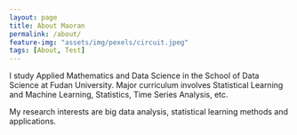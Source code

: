 ```yaml
---
layout: page
title: About Maoran
permalink: /about/
feature-img: "assets/img/pexels/circuit.jpeg"
tags: [About, Test]
---
```


I study Applied Mathematics and Data Science in the School of Data Science at Fudan University. Major curriculum involves Statistical Learning and Machine Learning, Statistics, Time Series Analysis, etc.

My research interests are big data analysis, statistical learning methods and applications.

